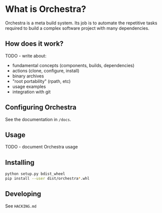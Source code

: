 # What is Orchestra?

Orchestra is a meta build system. 
Its job is to automate the repetitive tasks required to build a complex software project with many dependencies.

## How does it work?

TODO - write about:

* fundamental concepts (components, builds, dependencies) 
* actions (clone, configure, install)
* binary archives
* "root portability" (rpath, etc)
* usage examples
* integration with git

## Configuring Orchestra

See the documentation in `/docs`.

## Usage

TODO - document Orchestra usage

## Installing

```bash
python setup.py bdist_wheel
pip install --user dist/orchestra*.whl
```

## Developing

See `HACKING.md`
